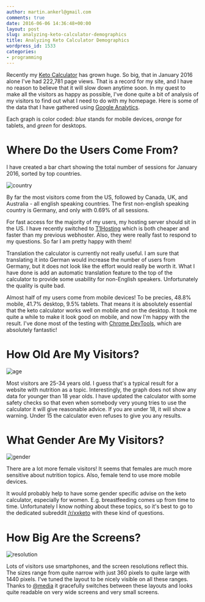 ```yaml
---
author: martin.ankerl@gmail.com
comments: true
date: 2016-06-06 14:36:48+00:00
layout: post
slug: analyzing-keto-calculator-demographics
title: Analyzing Keto Calculator Demographics
wordpress_id: 1533
categories:
- programming
---
```


Recently my [Keto Calculator](http://keto-calculator.ankerl.com) has grown huge. So big, that in January 2016 alone I've had 222,781 page views. That is a record for my site, and I have no reason to believe that it will slow down anytime soon. In my quest to make all the visitors as happy as possible, I've done quite a bit of analysis of my visitors to find out what I need to do with my homepage. Here is some of the data that I have gathered using [Google Analytics](http://www.google.com/analytics/).

Each graph is color coded: _blue_ stands for mobile devices, _orange_ for tablets, and _green_ for desktops.



# Where Do the Users Come From?


I have created a bar chart showing the total number of sessions for January 2016, sorted by top countries.

![country](/img/2016/02/country.png) 

By far the most visitors come from the US, followed by Canada, UK, and Australia - all english speaking countries. The first non-english speaking country is Germany, and only with 0.69% of all sessions.

For fast access for the majority of my users, my hosting server should sit in the US. I have recently switched to [T1Hosting](https://t1hosting.com/aff.php?aff=49) which is both cheaper and faster than my previous webhoster. Also, they were really fast to respond to my questions. So far I am pretty happy with them!


Translation the calculator is currently not really useful. I am sure that translating it into German would increase the number of users from Germany, but it does not look like the effort would really be worth it. What I have done is add an automatic translation feature to the top of the calculator to provide some usability for non-English speakers. Unfortunately the quality is quite bad.

Almost half of my users come from mobile devices! To be precies, 48.8% mobile, 41.7% desktop, 9.5% tablets. That means it is absolutely essential that the keto calculator works well on mobile and on the desktop. It took me quite a while to make it look good on mobile, and now I'm happy with the result. I've done most of the testing with [Chrome DevTools](https://developer.chrome.com/devtools), which are absolutely fantastic!




# How Old Are My Visitors?



![age](/img/2016/02/age.png)

Most visitors are 25-34 years old. I guess that's a typical result for a website with nutrition as a topic. Interestingly, the graph does not show any data for younger than 18 year olds. I have updated the calculator with some safety checks so that even when somebody very young tries to use the calculator it will give reasonable advice. If you are under 18, it will show a warning. Under 15 the calculator even refuses to give you any results.



# What Gender Are My Visitors?


![gender](/img/2016/02/gender.png)

There are a lot more female visitors! It seems that females are much more sensitive about nutrition topics. Also, female tend to use more mobile devices.

It would probably help to have some gender specific advise on the keto calculator, especially for women. E.g. breastfeeding comes up from time to time. Unfortunately I know nothing about these topics, so it's best to go to the dedicated subreddit [/r/xxketo](https://www.reddit.com/r/xxketo) with these kind of questions. 



# How Big Are the Screens?


![resolution](/img/2016/02/resolution.png)

Lots of visitors use smartphones, and the screen resolutions reflect this. The sizes range from quite narrow with just 360 pixels to quite large with 1440 pixels. I've tuned the layout to be nicely visible on all these ranges. Thanks to [@media](https://developer.mozilla.org/en-US/docs/Web/CSS/@media) it gracefully switches between these layouts and looks quite readable on very wide screens and very small screens.
